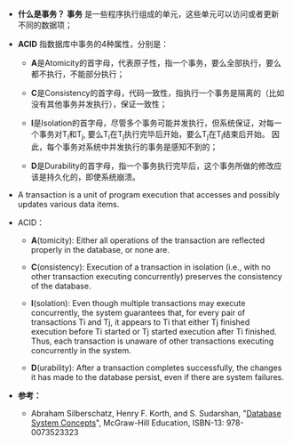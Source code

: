  * **什么是事务？** **事务** 是一些程序执行组成的单元，这些单元可以访问或者更新不同的数据项；

* **ACID** 指数据库中事务的4种属性，分别是：
 
  - **A**是Atomicity的首字母，代表原子性，指一个事务，要么全部执行，要么都不执行，不能部分执行；

  - **C**是Consistency的首字母，代码一致性，指执行一个事务是隔离的（比如没有其他事务并发执行），保证一致性；

  - **I**是Isolation的首字母，尽管多个事务可能并发执行，但系统保证，对每一个事务对T<sub>i</sub>和T<sub>j</sub>, 要么T<sub>i</sub>在T<sub>j</sub>执行完毕后开始，要么T<sub>j</sub>在T<sub>i</sub>结束后开始。 因此，每个事务对系统中并发执行的事务是感知不到的；

  - **D**是Durability的首字母，指一个事务执行完毕后，这个事务所做的修改应该是持久化的，即使系统崩溃。

* A transaction is a unit of program execution that accesses and possibly updates various data items.

* ACID：

  - **A**(tomicity): Either all operations of the transaction are reflected properly in the database, or none are.

  - **C**(onsistency): Execution of a transaction in isolation (i.e., with no other transaction executing concurrently) preserves the consistency of the database.

  - **I**(solation): Even though multiple transactions may execute concurrently, the system guarantees that, for every pair of transactions Ti and Tj, it appears to Ti that either Tj finished execution before Ti started or Tj started execution after Ti finished. Thus, each transaction is unaware of other transactions executing concurrently in the system.

  - **D**(urability): After a transaction completes successfully, the changes it has made to the database persist, even if there are system failures.


* **参考：**

  - Abraham Silberschatz, Henry F. Korth, and S. Sudarshan, "[Database System Concepts](https://www.amazon.com/dp/0073523321)", McGraw-Hill Education, ISBN-13: 978-0073523323